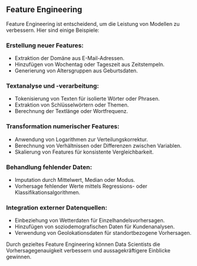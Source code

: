 ## Feature Engineering

Feature Engineering ist entscheidend, um die Leistung von Modellen zu verbessern. Hier sind einige Beispiele:

### Erstellung neuer Features:
- Extraktion der Domäne aus E-Mail-Adressen.
- Hinzufügen von Wochentag oder Tageszeit aus Zeitstempeln.
- Generierung von Altersgruppen aus Geburtsdaten.

### Textanalyse und -verarbeitung:
- Tokenisierung von Texten für isolierte Wörter oder Phrasen.
- Extraktion von Schlüsselwörtern oder Themen.
- Berechnung der Textlänge oder Wortfrequenz.

### Transformation numerischer Features:
- Anwendung von Logarithmen zur Verteilungskorrektur.
- Berechnung von Verhältnissen oder Differenzen zwischen Variablen.
- Skalierung von Features für konsistente Vergleichbarkeit.

### Behandlung fehlender Daten:
- Imputation durch Mittelwert, Median oder Modus.
- Vorhersage fehlender Werte mittels Regressions- oder Klassifikationsalgorithmen.

### Integration externer Datenquellen:
- Einbeziehung von Wetterdaten für Einzelhandelsvorhersagen.
- Hinzufügen von soziodemografischen Daten für Kundenanalysen.
- Verwendung von Geolokationsdaten für standortbezogene Vorhersagen.

Durch gezieltes Feature Engineering können Data Scientists die Vorhersagegenauigkeit verbessern und aussagekräftigere Einblicke gewinnen.
